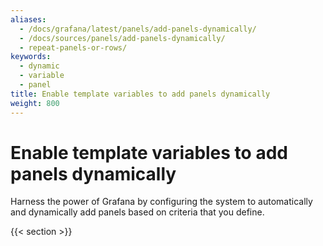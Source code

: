 ```yaml
---
aliases:
  - /docs/grafana/latest/panels/add-panels-dynamically/
  - /docs/sources/panels/add-panels-dynamically/
  - repeat-panels-or-rows/
keywords:
  - dynamic
  - variable
  - panel
title: Enable template variables to add panels dynamically
weight: 800
---
```


# Enable template variables to add panels dynamically

Harness the power of Grafana by configuring the system to automatically and dynamically add panels based on criteria that you define.

{{< section >}}

